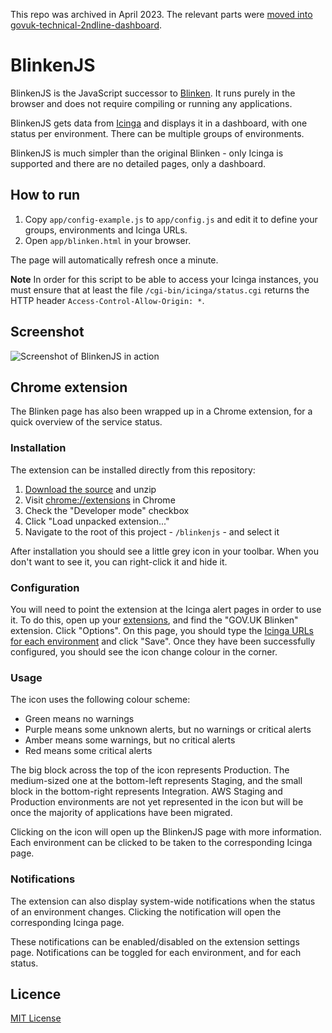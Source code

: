 This repo was archived in April 2023. The relevant parts were [moved into govuk-technical-2ndline-dashboard](https://github.com/alphagov/govuk-technical-2ndline-dashboard/pull/93).

# BlinkenJS

BlinkenJS is the JavaScript successor to [Blinken](https://github.com/alphagov/blinken). It runs purely in the browser and does not require compiling or running any applications.

BlinkenJS gets data from [Icinga](https://www.icinga.com/) and displays it in a dashboard, with one status per environment. There can be multiple groups of environments.

BlinkenJS is much simpler than the original Blinken - only Icinga is supported and there are no detailed pages, only a dashboard.

## How to run

1. Copy `app/config-example.js` to `app/config.js` and edit it to define your groups, environments and Icinga URLs.
2. Open `app/blinken.html` in your browser.

The page will automatically refresh once a minute.

**Note** In order for this script to be able to access your Icinga instances, you must ensure that at least the file `/cgi-bin/icinga/status.cgi` returns the HTTP header `Access-Control-Allow-Origin: *`.

## Screenshot

![Screenshot of BlinkenJS in action](docs/screenshot.png)

## Chrome extension

The Blinken page has also been wrapped up in a Chrome extension, for a quick overview of the service status.

### Installation

The extension can be installed directly from this repository:

1. [Download the source][source] and unzip
2. Visit [chrome://extensions][extensions] in Chrome
3. Check the "Developer mode" checkbox
4. Click "Load unpacked extension..."
5. Navigate to the root of this project - `/blinkenjs` - and select it

After installation you should see a little grey icon in your toolbar. When you don't want to see it, you can right-click it and hide it.

### Configuration

You will need to point the extension at the Icinga alert pages in order to use it. To do this, open up your [extensions][extensions], and find the "GOV.UK Blinken" extension. Click "Options". On this page, you should type the [Icinga URLs for each environment][icinga-urls] and click "Save". Once they have been successfully configured, you should see the icon change colour in the corner.

### Usage

The icon uses the following colour scheme:

- Green means no warnings
- Purple means some unknown alerts, but no warnings or critical alerts
- Amber means some warnings, but no critical alerts
- Red means some critical alerts

The big block across the top of the icon represents Production. The medium-sized one at the bottom-left represents
Staging, and the small block in the bottom-right represents Integration. AWS Staging and Production environments are
not yet represented in the icon but will be once the majority of applications have been migrated.

Clicking on the icon will open up the BlinkenJS page with more information. Each environment can be clicked to be taken
to the corresponding Icinga page.  

### Notifications

The extension can also display system-wide notifications when the status of an environment changes. Clicking the notification will open the corresponding Icinga page.

These notifications can be enabled/disabled on the extension settings page. Notifications can be toggled for each environment, and for each status.

[source]: https://github.com/alphagov/blinkenjs/archive/master.zip
[extensions]: chrome://extensions
[icinga-urls]: https://github.com/alphagov/blinkenjs/blob/master/app/config.js

## Licence

[MIT License](LICENCE)
